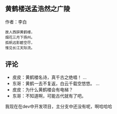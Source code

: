 ## 黄鹤楼送孟浩然之广陵

作者：李白

```
故人西辞黄鹤楼，
烟花三月下扬州。
孤帆远影碧空尽，
惟见长江天际流。
```

## 评论

- 皮皮：黄鹤楼名诗，真千古之绝唱！
...
- 东哥：黄鹤一去不复返，白云千载空悠悠。
...
- 皮皮：为什么黄鹤楼会有电梯？
- 东哥：不知道啊，可能古代就有了吧。


我现在在dev中开发项目，主分支中还没有呢，啊哈哈哈

